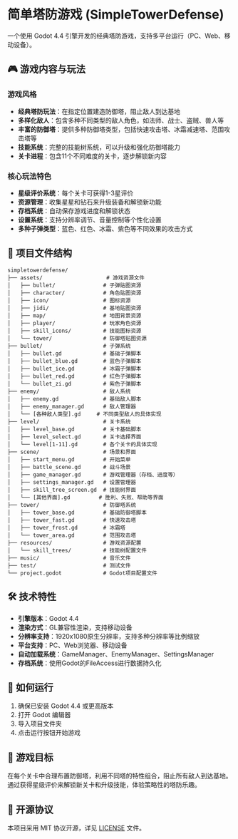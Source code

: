 # 简单塔防游戏 (SimpleTowerDefense)

一个使用 Godot 4.4 引擎开发的经典塔防游戏，支持多平台运行（PC、Web、移动设备）。

## 🎮 游戏内容与玩法

### 游戏风格
- **经典塔防玩法**：在指定位置建造防御塔，阻止敌人到达基地
- **多样化敌人**：包含多种不同类型的敌人角色，如法师、战士、盗贼、兽人等
- **丰富的防御塔**：提供多种防御塔类型，包括快速攻击塔、冰霜减速塔、范围攻击塔等
- **技能系统**：完整的技能树系统，可以升级和强化防御塔能力
- **关卡进程**：包含11个不同难度的关卡，逐步解锁新内容

### 核心玩法特色
- **星级评价系统**：每个关卡可获得1-3星评价
- **资源管理**：收集星星和钻石来升级装备和解锁新功能
- **存档系统**：自动保存游戏进度和解锁状态
- **设置系统**：支持分辨率调节、音量控制等个性化设置
- **多种子弹类型**：蓝色、红色、冰霜、紫色等不同效果的攻击方式

## 📁 项目文件结构

```
simpletowerdefense/
├── assets/                    # 游戏资源文件
│   ├── bullet/               # 子弹贴图资源
│   ├── character/            # 角色贴图资源
│   ├── icon/                 # 图标资源
│   ├── jidi/                 # 基地贴图资源
│   ├── map/                  # 地图背景资源
│   ├── player/               # 玩家角色资源
│   ├── skill_icons/          # 技能图标资源
│   └── tower/                # 防御塔贴图资源
├── bullet/                   # 子弹系统
│   ├── bullet.gd             # 基础子弹脚本
│   ├── bullet_blue.gd        # 蓝色子弹脚本
│   ├── bullet_ice.gd         # 冰霜子弹脚本
│   ├── bullet_red.gd         # 红色子弹脚本
│   └── bullet_zi.gd          # 紫色子弹脚本
├── enemy/                    # 敌人系统
│   ├── enemy.gd              # 基础敌人脚本
│   ├── enemy_manager.gd      # 敌人管理器
│   └── [各种敌人类型].gd     # 不同类型敌人的具体实现
├── level/                    # 关卡系统
│   ├── level_base.gd         # 关卡基础脚本
│   ├── level_select.gd       # 关卡选择界面
│   └── level[1-11].gd        # 各个关卡的具体实现
├── scene/                    # 场景和界面
│   ├── start_menu.gd         # 开始菜单
│   ├── battle_scene.gd       # 战斗场景
│   ├── game_manager.gd       # 游戏管理器（存档、进度等）
│   ├── settings_manager.gd   # 设置管理器
│   ├── skill_tree_screen.gd  # 技能树界面
│   └── [其他界面].gd         # 胜利、失败、帮助等界面
├── tower/                    # 防御塔系统
│   ├── tower_base.gd         # 基础防御塔脚本
│   ├── tower_fast.gd         # 快速攻击塔
│   ├── tower_frost.gd        # 冰霜塔
│   └── tower_area.gd         # 范围攻击塔
├── resources/                # 游戏资源配置
│   └── skill_trees/          # 技能树配置文件
├── music/                    # 音乐文件
├── test/                     # 测试文件
└── project.godot             # Godot项目配置文件
```

## 🛠️ 技术特性

- **引擎版本**：Godot 4.4
- **渲染方式**：GL兼容性渲染，支持移动设备
- **分辨率支持**：1920x1080原生分辨率，支持多种分辨率等比例缩放
- **平台支持**：PC、Web浏览器、移动设备
- **自动加载系统**：GameManager、EnemyManager、SettingsManager
- **存档系统**：使用Godot的FileAccess进行数据持久化

## 🚀 如何运行

1. 确保已安装 Godot 4.4 或更高版本
2. 打开 Godot 编辑器
3. 导入项目文件夹
4. 点击运行按钮开始游戏

## 🎯 游戏目标

在每个关卡中合理布置防御塔，利用不同塔的特性组合，阻止所有敌人到达基地。通过获得星级评价来解锁新关卡和升级技能，体验策略性的塔防乐趣。

## 📄 开源协议
本项目采用 MIT 协议开源，详见 [LICENSE](LICENSE) 文件。
